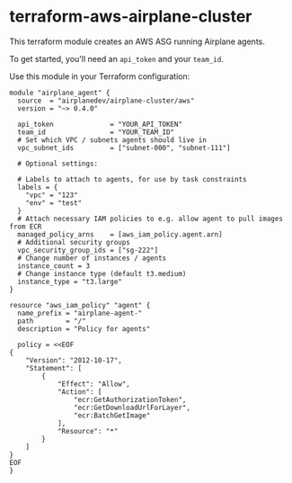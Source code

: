# terraform-aws-airplane-cluster

This terraform module creates an AWS ASG running Airplane agents.

To get started, you'll need an `api_token` and your `team_id`.

Use this module in your Terraform configuration:

```hcl
module "airplane_agent" {
  source  = "airplanedev/airplane-cluster/aws"
  version = "~> 0.4.0"

  api_token              = "YOUR_API_TOKEN"
  team_id                = "YOUR_TEAM_ID"
  # Set which VPC / subnets agents should live in
  vpc_subnet_ids         = ["subnet-000", "subnet-111"]

  # Optional settings:

  # Labels to attach to agents, for use by task constraints
  labels = {
    "vpc" = "123"
    "env" = "test"
  }
  # Attach necessary IAM policies to e.g. allow agent to pull images from ECR
  managed_policy_arns    = [aws_iam_policy.agent.arn]
  # Additional security groups
  vpc_security_group_ids = ["sg-222"]
  # Change number of instances / agents
  instance_count = 3
  # Change instance type (default t3.medium)
  instance_type = "t3.large"
}

resource "aws_iam_policy" "agent" {
  name_prefix = "airplane-agent-"
  path        = "/"
  description = "Policy for agents"

  policy = <<EOF
{
    "Version": "2012-10-17",
    "Statement": [
        {
            "Effect": "Allow",
            "Action": [
                "ecr:GetAuthorizationToken",
                "ecr:GetDownloadUrlForLayer",
                "ecr:BatchGetImage"
            ],
            "Resource": "*"
        }
    ]
}
EOF
}
```
